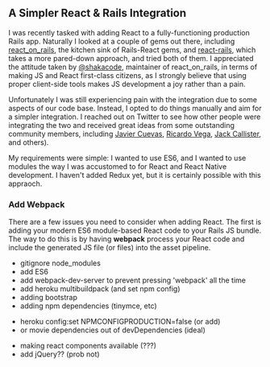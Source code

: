 ## A Simpler React & Rails Integration

I was recently tasked with adding React to a fully-functioning production Rails app. Naturally I looked at a couple of gems out there, including [react_on_rails](https://github.com/shakacode/react_on_rails), the kitchen sink of Rails-React gems, and [react-rails](https://github.com/reactjs/react-rails), which takes a more pared-down approach, and tried both of them. I appreciated the attitude taken by [@shakacode](https://twitter.com/shakacode), maintainer of react_on_rails, in terms of making JS and React first-class citizens, as I strongly believe that using proper client-side tools makes JS development a joy rather than a pain.

Unfortunately I was still experiencing pain with the integration due to some aspects of our code base. Instead, I opted to do things manually and aim for a simpler integration. I reached out on Twitter to see how other people were integrating the two and received great ideas from some outstanding community members, including [Javier Cuevas](https://twitter.com/javier_dev), [Ricardo Vega](https://twitter.com/bigardone), [Jack Callister](https://twitter.com/jarsbe), and others).

My requirements were simple: I wanted to use ES6, and I wanted to use modules the way I was accustomed to for React and React Native development. I haven't added Redux yet, but it is certainly possible with this appraoch.

### Add Webpack

There are a few issues you need to consider when adding React. The first is adding your modern ES6 module-based React code to your Rails JS bundle. The way to do this is by having **webpack** process your React code and include the generated JS file (or files) into the asset pipeline.

* gitignore node_modules
* add ES6
* add webpack-dev-server to prevent pressing 'webpack' all the time
* add heroku multibuildpack  (and set npm config)
* adding bootstrap
* adding npm dependencies (tinymce, etc)
- heroku config:set NPMCONFIGPRODUCTION=false   (or add)
- or movie dependencies out of devDependencies (ideal)
* making react components available (???)
* add jQuery?? (prob not)
